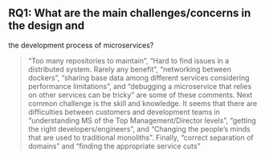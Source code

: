 ## RQ1: What are the main challenges/concerns in the design and
the development process of microservices?

>  “Too many repositories to maintain”, “Hard to find
issues in a distributed system. Rarely any benefit”, “networking between dockers”,
“sharing base data among different services considering performance limitations”,
and “debugging a microservice that relies on other services can be tricky” are
some of these comments. Next common challenge is the skill and knowledge.
It seems that there are difficulties between customers and development teams
in “understanding MS of the Top Management/Director levels”, “getting the
right developers/engineers”, and “Changing the people’s minds that are used
to traditional monoliths”. Finally, “correct separation of domains” and “finding
the appropriate service cuts”
